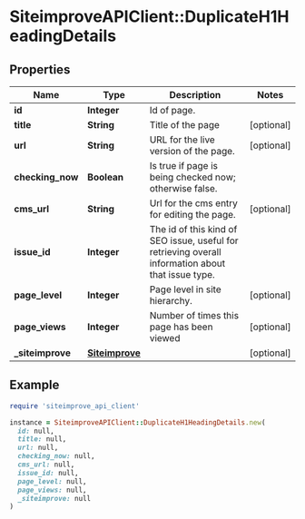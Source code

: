 # SiteimproveAPIClient::DuplicateH1HeadingDetails

## Properties

| Name | Type | Description | Notes |
| ---- | ---- | ----------- | ----- |
| **id** | **Integer** | Id of page. |  |
| **title** | **String** | Title of the page | [optional] |
| **url** | **String** | URL for the live version of the page. | [optional] |
| **checking_now** | **Boolean** | Is true if page is being checked now; otherwise false. |  |
| **cms_url** | **String** | Url for the cms entry for editing the page. | [optional] |
| **issue_id** | **Integer** | The id of this kind of SEO issue, useful for retrieving overall information about that issue type. |  |
| **page_level** | **Integer** | Page level in site hierarchy. | [optional] |
| **page_views** | **Integer** | Number of times this page has been viewed | [optional] |
| **_siteimprove** | [**Siteimprove**](Siteimprove.md) |  | [optional] |

## Example

```ruby
require 'siteimprove_api_client'

instance = SiteimproveAPIClient::DuplicateH1HeadingDetails.new(
  id: null,
  title: null,
  url: null,
  checking_now: null,
  cms_url: null,
  issue_id: null,
  page_level: null,
  page_views: null,
  _siteimprove: null
)
```

